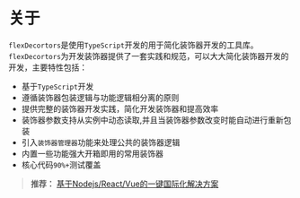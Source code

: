 # 关于

`flexDecortors`是使用`TypeScript`开发的用于简化装饰器开发的工具库。`flexDecortors`为开发装饰器提供了一套实践和规范，可以大大简化装饰器开发的开发，主要特性包括：

- 基于`TypeScript`开发
- 遵循装饰器包装逻辑与功能逻辑相分离的原则 
- 提供完整的装饰器开发实践，简化开发装饰器和提高效率
- 装饰器参数支持从实例中动态读取,并且当装饰器参数改变时能自动进行重新包装
- 引入`装饰器管理器`功能来处理公共的装饰器逻辑
- 内置一些功能强大开箱即用的常用装饰器
- 核心代码`90%+`测试覆盖

> **推荐：** [基于Nodejs/React/Vue的一键国际化解决方案](https://zhangfisher.github.io/voerka-i18n/)